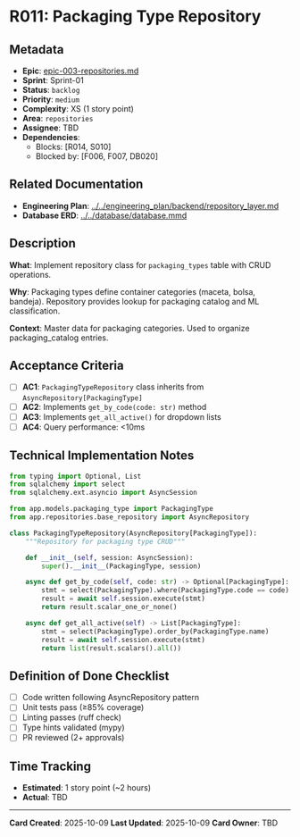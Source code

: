 # R011: Packaging Type Repository

## Metadata
- **Epic**: [epic-003-repositories.md](../../02_epics/epic-003-repositories.md)
- **Sprint**: Sprint-01
- **Status**: `backlog`
- **Priority**: `medium`
- **Complexity**: XS (1 story point)
- **Area**: `repositories`
- **Assignee**: TBD
- **Dependencies**:
  - Blocks: [R014, S010]
  - Blocked by: [F006, F007, DB020]

## Related Documentation
- **Engineering Plan**: [../../engineering_plan/backend/repository_layer.md](../../engineering_plan/backend/repository_layer.md)
- **Database ERD**: [../../database/database.mmd](../../database/database.mmd#L114-L119)

## Description

**What**: Implement repository class for `packaging_types` table with CRUD operations.

**Why**: Packaging types define container categories (maceta, bolsa, bandeja). Repository provides lookup for packaging catalog and ML classification.

**Context**: Master data for packaging categories. Used to organize packaging_catalog entries.

## Acceptance Criteria

- [ ] **AC1**: `PackagingTypeRepository` class inherits from `AsyncRepository[PackagingType]`
- [ ] **AC2**: Implements `get_by_code(code: str)` method
- [ ] **AC3**: Implements `get_all_active()` for dropdown lists
- [ ] **AC4**: Query performance: <10ms

## Technical Implementation Notes

```python
from typing import Optional, List
from sqlalchemy import select
from sqlalchemy.ext.asyncio import AsyncSession

from app.models.packaging_type import PackagingType
from app.repositories.base_repository import AsyncRepository

class PackagingTypeRepository(AsyncRepository[PackagingType]):
    """Repository for packaging type CRUD"""

    def __init__(self, session: AsyncSession):
        super().__init__(PackagingType, session)

    async def get_by_code(self, code: str) -> Optional[PackagingType]:
        stmt = select(PackagingType).where(PackagingType.code == code)
        result = await self.session.execute(stmt)
        return result.scalar_one_or_none()

    async def get_all_active(self) -> List[PackagingType]:
        stmt = select(PackagingType).order_by(PackagingType.name)
        result = await self.session.execute(stmt)
        return list(result.scalars().all())
```

## Definition of Done Checklist

- [ ] Code written following AsyncRepository pattern
- [ ] Unit tests pass (≥85% coverage)
- [ ] Linting passes (ruff check)
- [ ] Type hints validated (mypy)
- [ ] PR reviewed (2+ approvals)

## Time Tracking
- **Estimated**: 1 story point (~2 hours)
- **Actual**: TBD

---

**Card Created**: 2025-10-09
**Last Updated**: 2025-10-09
**Card Owner**: TBD
